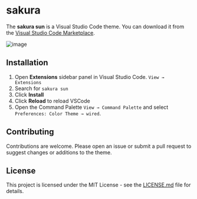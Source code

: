 # sakura

The **sakura sun** is a Visual Studio Code theme. You can download it from the [Visual Studio Code Marketplace](https://marketplace.visualstudio.com/items?itemName=minako.sakurasun).

<img alt="image" src="https://github.com/kayliese/sakura/assets/49692061/0c3bf961-1930-4bae-b5e0-8cefcbc6fec5">

## Installation

1. Open **Extensions** sidebar panel in Visual Studio Code. `View → Extensions`
2. Search for `sakura sun`
3. Click **Install**
4. Click **Reload** to reload VSCode
5. Open the Command Palette `View → Command Palette` and select `Preferences: Color Theme → wired`.

## Contributing

Contributions are welcome. Please open an issue or submit a pull request to suggest changes or additions to the theme.

## License

This project is licensed under the MIT License - see the [LICENSE.md](LICENSE.md) file for details.
